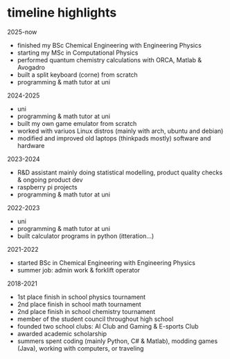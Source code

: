 # timeline highlights

2025-now
- finished my BSc Chemical Engineering with Engineering Physics 
- starting my MSc in Computational Physics
- performed quantum chemistry calculations with ORCA, Matlab & Avogadro 
- built a split keyboard (corne) from scratch 
- programming & math tutor at uni


2024-2025
- uni
- programming & math tutor at uni
- built my own game emulator from scratch
- worked with variuos Linux distros (mainly with arch, ubuntu and debian)
- modified and improved old laptops (thinkpads mostly) software and hardware

2023-2024
- R&D assistant mainly doing statistical modelling, product quality checks & ongoing product dev
- raspberry pi projects
- programming & math tutor at uni

2022-2023
- uni 
- programming & math tutor at uni
- built calculator programs in python (itteration...)

2021-2022
- started BSc in Chemical Engineering with Engineering Physics 
- summer job: admin work & forklift operator 

2018-2021
- 1st place finish in school physics tournament
- 2nd place finish in school math tournament 
- 2nd place finish in school chemistry tournament 
- member of the student council throughout high school
- founded two school clubs: AI Club and Gaming & E-sports Club
- awarded academic scholarship
- summers spent coding (mainly Python, C# & Matlab), modding games (Java), working with computers, or traveling


